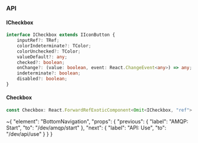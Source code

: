 

### API

#### ICheckbox

```ts
interface ICheckbox extends IIconButton {
    inputRef?: TRef;
    colorIndeterminate?: TColor;
    colorUnchecked?: TColor;
    valueDefault?: any;
    checked?: boolean;
    onChange?: (value: boolean, event: React.ChangeEvent<any>) => any;
    indeterminate?: boolean;
    disabled?: boolean;
}
```

#### Checkbox

```ts
const Checkbox: React.ForwardRefExoticComponent<Omit<ICheckbox, "ref"> & React.RefAttributes<unknown>>;
```


~{
  "element": "BottomNavigation",
  "props": {
    "previous": {
      "label": "AMQP: Start",
      "to": "/dev/amqp/start"
    },
    "next": {
      "label": "API: Use",
      "to": "/dev/api/use"
    }
  }
}

